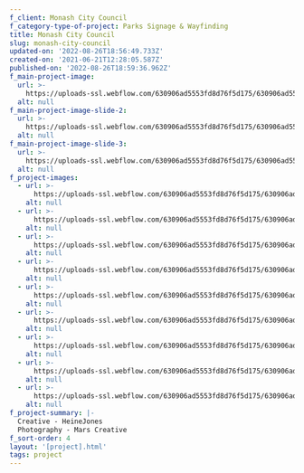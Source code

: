 ```yaml
---
f_client: Monash City Council
f_category-type-of-project: Parks Signage & Wayfinding
title: Monash City Council
slug: monash-city-council
updated-on: '2022-08-26T18:56:49.733Z'
created-on: '2021-06-21T12:28:05.587Z'
published-on: '2022-08-26T18:59:36.962Z'
f_main-project-image:
  url: >-
    https://uploads-ssl.webflow.com/630906ad5553fd8d76f5d175/630906ad5553fdbe5df5d18d_173A2639.jpg
  alt: null
f_main-project-image-slide-2:
  url: >-
    https://uploads-ssl.webflow.com/630906ad5553fd8d76f5d175/630906ad5553fd38dbf5d18e_173A2781.jpg
  alt: null
f_main-project-image-slide-3:
  url: >-
    https://uploads-ssl.webflow.com/630906ad5553fd8d76f5d175/630906ad5553fd5942f5d18f_173A2769.jpg
  alt: null
f_project-images:
  - url: >-
      https://uploads-ssl.webflow.com/630906ad5553fd8d76f5d175/630906ad5553fddbb5f5d1ac_173A2765.jpg
    alt: null
  - url: >-
      https://uploads-ssl.webflow.com/630906ad5553fd8d76f5d175/630906ad5553fd5942f5d18f_173A2769.jpg
    alt: null
  - url: >-
      https://uploads-ssl.webflow.com/630906ad5553fd8d76f5d175/630906ad5553fd38dbf5d18e_173A2781.jpg
    alt: null
  - url: >-
      https://uploads-ssl.webflow.com/630906ad5553fd8d76f5d175/630906ad5553fdc827f5d190_173A2715.jpg
    alt: null
  - url: >-
      https://uploads-ssl.webflow.com/630906ad5553fd8d76f5d175/630906ad5553fdbc03f5d191_173A2745.jpg
    alt: null
  - url: >-
      https://uploads-ssl.webflow.com/630906ad5553fd8d76f5d175/630906ad5553fd896ff5d193_173A2551.jpg
    alt: null
  - url: >-
      https://uploads-ssl.webflow.com/630906ad5553fd8d76f5d175/630906ad5553fd65a4f5d194_173A2509.jpg
    alt: null
  - url: >-
      https://uploads-ssl.webflow.com/630906ad5553fd8d76f5d175/630906ad5553fdbe5df5d18d_173A2639.jpg
    alt: null
  - url: >-
      https://uploads-ssl.webflow.com/630906ad5553fd8d76f5d175/630906ad5553fde0dcf5d192_173A2497.jpg
    alt: null
f_project-summary: |-
  Creative - HeineJones
  Photography - Mars Creative
f_sort-order: 4
layout: '[project].html'
tags: project
---
```




